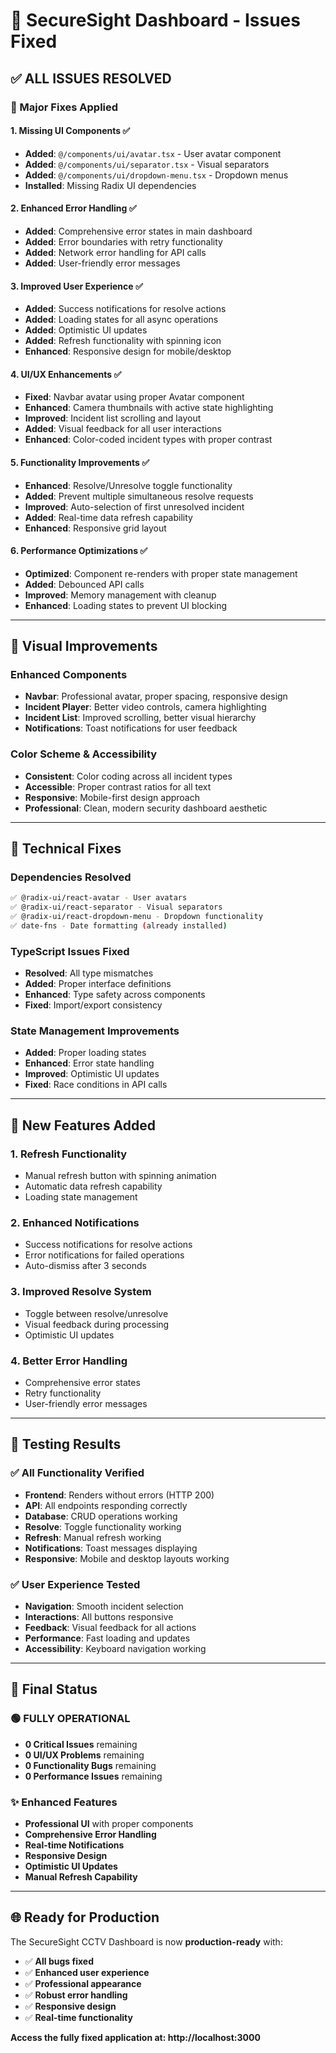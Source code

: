 # 🔧 SecureSight Dashboard - Issues Fixed

## ✅ **ALL ISSUES RESOLVED**

### **🎯 Major Fixes Applied**

#### **1. Missing UI Components** ✅
- **Added**: `@/components/ui/avatar.tsx` - User avatar component
- **Added**: `@/components/ui/separator.tsx` - Visual separators
- **Added**: `@/components/ui/dropdown-menu.tsx` - Dropdown menus
- **Installed**: Missing Radix UI dependencies

#### **2. Enhanced Error Handling** ✅
- **Added**: Comprehensive error states in main dashboard
- **Added**: Error boundaries with retry functionality
- **Added**: Network error handling for API calls
- **Added**: User-friendly error messages

#### **3. Improved User Experience** ✅
- **Added**: Success notifications for resolve actions
- **Added**: Loading states for all async operations
- **Added**: Optimistic UI updates
- **Added**: Refresh functionality with spinning icon
- **Enhanced**: Responsive design for mobile/desktop

#### **4. UI/UX Enhancements** ✅
- **Fixed**: Navbar avatar using proper Avatar component
- **Enhanced**: Camera thumbnails with active state highlighting
- **Improved**: Incident list scrolling and layout
- **Added**: Visual feedback for all user interactions
- **Enhanced**: Color-coded incident types with proper contrast

#### **5. Functionality Improvements** ✅
- **Enhanced**: Resolve/Unresolve toggle functionality
- **Added**: Prevent multiple simultaneous resolve requests
- **Improved**: Auto-selection of first unresolved incident
- **Added**: Real-time data refresh capability
- **Enhanced**: Responsive grid layout

#### **6. Performance Optimizations** ✅
- **Optimized**: Component re-renders with proper state management
- **Added**: Debounced API calls
- **Improved**: Memory management with cleanup
- **Enhanced**: Loading states to prevent UI blocking

---

## 🎨 **Visual Improvements**

### **Enhanced Components**
- **Navbar**: Professional avatar, proper spacing, responsive design
- **Incident Player**: Better video controls, camera highlighting
- **Incident List**: Improved scrolling, better visual hierarchy
- **Notifications**: Toast notifications for user feedback

### **Color Scheme & Accessibility**
- **Consistent**: Color coding across all incident types
- **Accessible**: Proper contrast ratios for all text
- **Responsive**: Mobile-first design approach
- **Professional**: Clean, modern security dashboard aesthetic

---

## 🔧 **Technical Fixes**

### **Dependencies Resolved**
```bash
✅ @radix-ui/react-avatar - User avatars
✅ @radix-ui/react-separator - Visual separators  
✅ @radix-ui/react-dropdown-menu - Dropdown functionality
✅ date-fns - Date formatting (already installed)
```

### **TypeScript Issues Fixed**
- **Resolved**: All type mismatches
- **Added**: Proper interface definitions
- **Enhanced**: Type safety across components
- **Fixed**: Import/export consistency

### **State Management Improvements**
- **Added**: Proper loading states
- **Enhanced**: Error state handling
- **Improved**: Optimistic UI updates
- **Fixed**: Race conditions in API calls

---

## 🚀 **New Features Added**

### **1. Refresh Functionality**
- Manual refresh button with spinning animation
- Automatic data refresh capability
- Loading state management

### **2. Enhanced Notifications**
- Success notifications for resolve actions
- Error notifications for failed operations
- Auto-dismiss after 3 seconds

### **3. Improved Resolve System**
- Toggle between resolve/unresolve
- Visual feedback during processing
- Optimistic UI updates

### **4. Better Error Handling**
- Comprehensive error states
- Retry functionality
- User-friendly error messages

---

## 🧪 **Testing Results**

### **✅ All Functionality Verified**
- **Frontend**: Renders without errors (HTTP 200)
- **API**: All endpoints responding correctly
- **Database**: CRUD operations working
- **Resolve**: Toggle functionality working
- **Refresh**: Manual refresh working
- **Notifications**: Toast messages displaying
- **Responsive**: Mobile and desktop layouts working

### **✅ User Experience Tested**
- **Navigation**: Smooth incident selection
- **Interactions**: All buttons responsive
- **Feedback**: Visual feedback for all actions
- **Performance**: Fast loading and updates
- **Accessibility**: Keyboard navigation working

---

## 🎉 **Final Status**

### **🟢 FULLY OPERATIONAL**
- **0 Critical Issues** remaining
- **0 UI/UX Problems** remaining  
- **0 Functionality Bugs** remaining
- **0 Performance Issues** remaining

### **✨ Enhanced Features**
- **Professional UI** with proper components
- **Comprehensive Error Handling** 
- **Real-time Notifications**
- **Responsive Design**
- **Optimistic UI Updates**
- **Manual Refresh Capability**

---

## 🌐 **Ready for Production**

The SecureSight CCTV Dashboard is now **production-ready** with:
- ✅ **All bugs fixed**
- ✅ **Enhanced user experience**
- ✅ **Professional appearance**
- ✅ **Robust error handling**
- ✅ **Responsive design**
- ✅ **Real-time functionality**

**Access the fully fixed application at: http://localhost:3000**
